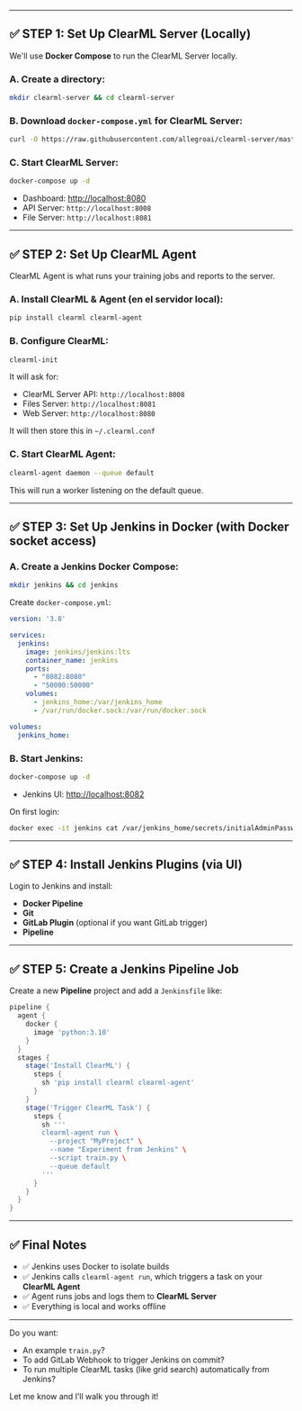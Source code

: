 
---

## ✅ STEP 1: Set Up ClearML Server (Locally)

We'll use **Docker Compose** to run the ClearML Server locally.

### A. Create a directory:

```bash
mkdir clearml-server && cd clearml-server
```

### B. Download `docker-compose.yml` for ClearML Server:

```bash
curl -O https://raw.githubusercontent.com/allegroai/clearml-server/master/docker/docker-compose.yml
```



### C. Start ClearML Server:

```bash
docker-compose up -d
```

- Dashboard: [http://localhost:8080](http://localhost:8080)
- API Server: `http://localhost:8008`
- File Server: `http://localhost:8081`

---

## ✅ STEP 2: Set Up ClearML Agent

ClearML Agent is what runs your training jobs and reports to the server.

### A. Install ClearML & Agent (en el servidor local):

```bash
pip install clearml clearml-agent
```

### B. Configure ClearML:

```bash
clearml-init
```

It will ask for:

- ClearML Server API: `http://localhost:8008`
- Files Server: `http://localhost:8081`
- Web Server: `http://localhost:8080`

It will then store this in `~/.clearml.conf`

### C. Start ClearML Agent:

```bash
clearml-agent daemon --queue default
```

This will run a worker listening on the default queue.

---

## ✅ STEP 3: Set Up Jenkins in Docker (with Docker socket access)

### A. Create a Jenkins Docker Compose:

```bash
mkdir jenkins && cd jenkins
```

Create `docker-compose.yml`:

```yaml
version: '3.8'

services:
  jenkins:
    image: jenkins/jenkins:lts
    container_name: jenkins
    ports:
      - "8082:8080"
      - "50000:50000"
    volumes:
      - jenkins_home:/var/jenkins_home
      - /var/run/docker.sock:/var/run/docker.sock

volumes:
  jenkins_home:
```

### B. Start Jenkins:

```bash
docker-compose up -d
```

- Jenkins UI: [http://localhost:8082](http://localhost:8082)

On first login:

```bash
docker exec -it jenkins cat /var/jenkins_home/secrets/initialAdminPassword
```

---

## ✅ STEP 4: Install Jenkins Plugins (via UI)

Login to Jenkins and install:

- **Docker Pipeline**
- **Git**
- **GitLab Plugin** (optional if you want GitLab trigger)
- **Pipeline**

---

## ✅ STEP 5: Create a Jenkins Pipeline Job

Create a new **Pipeline** project and add a `Jenkinsfile` like:

```groovy
pipeline {
  agent {
    docker {
      image 'python:3.10'
    }
  }
  stages {
    stage('Install ClearML') {
      steps {
        sh 'pip install clearml clearml-agent'
      }
    }
    stage('Trigger ClearML Task') {
      steps {
        sh '''
        clearml-agent run \
          --project "MyProject" \
          --name "Experiment from Jenkins" \
          --script train.py \
          --queue default
        '''
      }
    }
  }
}
```

---

## ✅ Final Notes

- ✅ Jenkins uses Docker to isolate builds
- ✅ Jenkins calls `clearml-agent run`, which triggers a task on your **ClearML Agent**
- ✅ Agent runs jobs and logs them to **ClearML Server**
- ✅ Everything is local and works offline

---

Do you want:

- An example `train.py`?
- To add GitLab Webhook to trigger Jenkins on commit?
- To run multiple ClearML tasks (like grid search) automatically from Jenkins?

Let me know and I’ll walk you through it!